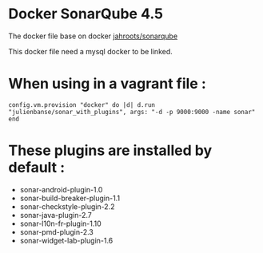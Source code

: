 Docker SonarQube 4.5
======
The docker file base on docker [jahroots/sonarqube](https://registry.hub.docker.com/u/jahroots/sonarqube/) 

This docker file need a mysql docker to be linked.

# When using in a vagrant file :

`
config.vm.provision "docker" do |d|
		d.run "julienbanse/sonar_with_plugins",
			args: "-d -p 9000:9000 -name sonar"
	end
`

# These plugins are installed by default :

- sonar-android-plugin-1.0
- sonar-build-breaker-plugin-1.1
- sonar-checkstyle-plugin-2.2
- sonar-java-plugin-2.7
- sonar-l10n-fr-plugin-1.10
- sonar-pmd-plugin-2.3
- sonar-widget-lab-plugin-1.6